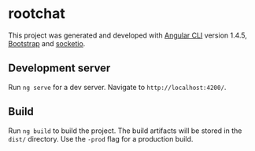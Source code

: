# rootchat

This project was generated and developed with [Angular CLI](https://github.com/angular/angular-cli) version 1.4.5, [Bootstrap](https://github.com/twbs/bootstrap) and [socketio](https://github.com/socketio/socket.io).

## Development server

Run `ng serve` for a dev server. Navigate to `http://localhost:4200/`.

## Build

Run `ng build` to build the project. The build artifacts will be stored in the `dist/` directory. Use the `-prod` flag for a production build.

